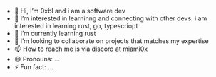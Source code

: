 - 👋 Hi, I’m 0xbl and i am a software dev
- 👀 I’m interested in learninng and connecting with other devs. i am interested in learning rust, go, typescriopt
- 🌱 I’m currently learning rust
- 💞️ I’m looking to collaborate on projects that matches my expertise
- 📫 How to reach me is via discord at miami0x
- 😄 Pronouns: ...
- ⚡ Fun fact: ...

<!---
0xbetterlife/0xbetterlife is a ✨ special ✨ repository because its `README.md` (this file) appears on your GitHub profile.
You can click the Preview link to take a look at your changes.
--->
